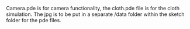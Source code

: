 Camera.pde is for camera functionality, the cloth.pde file is for the cloth simulation.
The jpg is to be put in a separate /data folder within the sketch folder for the pde files.
